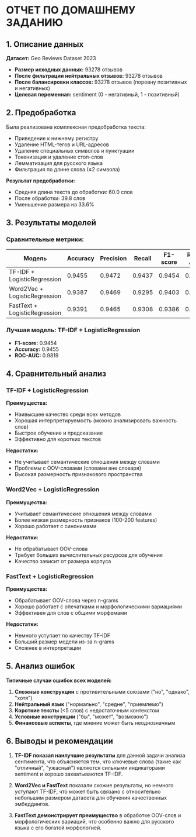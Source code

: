 
# ОТЧЕТ ПО ДОМАШНЕМУ ЗАДАНИЮ

## 1. Описание данных
**Датасет:** Geo Reviews Dataset 2023
- **Размер исходных данных:** 93278 отзывов
- **После фильтрации нейтральных отзывов:** 93278 отзывов
- **После балансировки классов:** 93278 отзывов (поровну позитивных и негативных)
- **Целевая переменная:** sentiment (0 - негативный, 1 - позитивный)

## 2. Предобработка
Была реализована комплексная предобработка текста:
- Приведение к нижнему регистру
- Удаление HTML-тегов и URL-адресов
- Удаление специальных символов и пунктуации
- Токенизация и удаление стоп-слов
- Лемматизация для русского языка
- Фильтрация по длине слова (≥2 символа)

**Результат предобработки:**
- Средняя длина текста до обработки: 60.0 слов
- После обработки: 39.8 слов
- Уменьшение размера на 33.6%

## 3. Результаты моделей

### Сравнительные метрики:

| Модель | Accuracy | Precision | Recall | F1-score | ROC-AUC |
|--------|----------|-----------|--------|----------|---------|
| TF-IDF + LogisticRegression | 0.9455 | 0.9472 | 0.9437 | 0.9454 | 0.9819 |
| Word2Vec + LogisticRegression | 0.9387 | 0.9469 | 0.9295 | 0.9403 | 0.9787 |
| FastText + LogisticRegression | 0.9391 | 0.9465 | 0.9308 | 0.9386 | 0.9803 |

### Лучшая модель: TF-IDF + LogisticRegression
- **F1-score:** 0.9454
- **Accuracy:** 0.9455
- **ROC-AUC:** 0.9819

## 4. Сравнительный анализ

### TF-IDF + LogisticRegression
**Преимущества:**
- Наивысшее качество среди всех методов
- Хорошая интерпретируемость (можно анализировать важность слов)
- Быстрое обучение и предсказание
- Эффективно для коротких текстов

**Недостатки:**
- Не учитывает семантические отношения между словами
- Проблемы с OOV-словами (словами вне словаря)
- Высокая размерность признакового пространства

### Word2Vec + LogisticRegression  
**Преимущества:**
- Учитывает семантические отношения между словами
- Более низкая размерность признаков (100-200 features)
- Хорошо работает с синонимами

**Недостатки:**
- Не обрабатывает OOV-слова
- Требует больших вычислительных ресурсов для обучения
- Качество зависит от размера корпуса

### FastText + LogisticRegression
**Преимущества:**
- Обрабатывает OOV-слова через n-grams
- Хорошо работает с опечатками и морфологическими вариациями
- Эффективен для слов с общими морфемами

**Недостатки:**
- Немного уступает по качеству TF-IDF
- Больший размер модели из-за n-grams
- Сложнее в интерпретации

## 5. Анализ ошибок

**Типичные случаи ошибок всех моделей:**
1. **Сложные конструкции** с противительными союзами ("но", "однако", "хотя")
2. **Нейтральный язык** ("нормально", "средне", "приемлемо")
3. **Короткие тексты** (<5 слов) с недостаточным контекстом
4. **Условные конструкции** ("бы", "может", "возможно")
5. **Финансовые аспекты**, где мнение может быть неоднозначным

## 6. Выводы и рекомендации

1. **TF-IDF показал наилучшие результаты** для данной задачи анализа сентимента, что объясняется тем, что ключевые слова (такие как "отличный", "ужасный") являются сильными индикаторами sentiment и хорошо захватываются TF-IDF.

2. **Word2Vec и FastText** показали схожие результаты, но немного уступают TF-IDF, что может быть связано с относительно небольшим размером датасета для обучения качественных эмбеддингов.

3. **FastText демонстрирует преимущество** в обработке OOV-слов и морфологических вариаций, что особенно важно для русского языка с его богатой морфологией.
